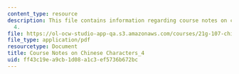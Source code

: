 ```yaml
---
content_type: resource
description: This file contains information regarding course notes on chines characters
  4.
file: https://ol-ocw-studio-app-qa.s3.amazonaws.com/courses/21g-107-chinese-i-streamlined-fall-2014/ff43c19ea9cb1d08a1c3ef5736b672bc_MIT21G_107F14_CourseNote_4.pdf
file_type: application/pdf
resourcetype: Document
title: Course Notes on Chinese Characters_4
uid: ff43c19e-a9cb-1d08-a1c3-ef5736b672bc
---
```

